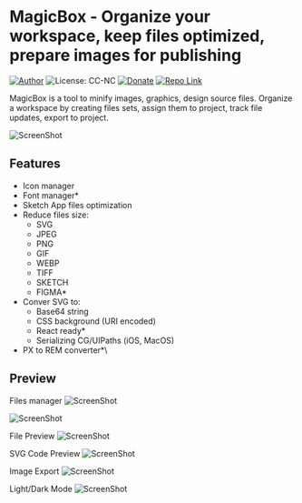 # MagicBox - Organize your workspace, keep files optimized, prepare images for publishing

[![Author](https://img.shields.io/badge/Author-katrukhin-brightgreen.svg)](https://katrukhin.com)
![License: CC-NC](https://img.shields.io/badge/License-CCNC-blue.svg)
[![Donate](https://img.shields.io/badge/Donate-PayPal-brightgreen.svg)](https://paypal.me/katrukhin)
[![Repo Link](https://img.shields.io/badge/Repo-Link-black.svg)](https://github.com/akatrukhin/MagicBox)

MagicBox is a tool to minify images, graphics, design source files. Organize a workspace by creating files sets, assign them to project, track file updates, export to project.

![ScreenShot](https://katrukhin.com/magic-box/screen-shot-3.png)

## Features

- Icon manager
- Font manager*
- Sketch App files optimization
- Reduce files size:
  - SVG
  - JPEG
  - PNG
  - GIF
  - WEBP
  - TIFF
  - SKETCH
  - FIGMA*
- Conver SVG to:
  - Base64 string
  - CSS background (URI encoded)
  - React ready*
  - Serializing CG/UIPaths (iOS, MacOS)
- PX to REM converter*\

## Preview

Files manager
![ScreenShot](https://katrukhin.com/magic-box/screen-shot-4.png)

![ScreenShot](https://katrukhin.com/magic-box/screen-shot-5.png)

File Preview
![ScreenShot](https://katrukhin.com/magic-box/screen-shot-6.png)

SVG Code Preview
![ScreenShot](https://katrukhin.com/magic-box/screen-shot-7.png)

Image Export
![ScreenShot](https://katrukhin.com/magic-box/screen-shot-8.png)

Light/Dark Mode
![ScreenShot](https://katrukhin.com/magic-box/screen-shot-9.png)

